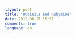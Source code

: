 ```yaml
---
layout: post
title: "Rubinius and Rubymine"
date: 2012-08-25 15:57
comments: true
language: en
---
```

